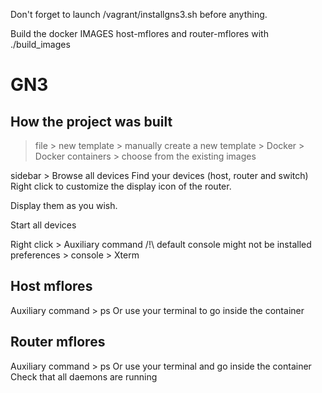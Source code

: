 Don't forget to launch /vagrant/installgns3.sh before anything.

Build the docker IMAGES host-mflores and router-mflores with ./build_images

# GN3
## How the project was built

>file > new template > manually create a new template > Docker > Docker containers > choose from the existing images

sidebar > Browse all devices
Find your devices (host, router and switch)
Right click to customize the display icon of the router. 

Display them as you wish.

Start all devices

Right click > Auxiliary command
/!\ default console might not be installed
preferences > console > Xterm

## Host mflores
Auxiliary command > ps 
Or use your terminal to go inside the container 

## Router mflores
Auxiliary command > ps
Or use your terminal and go inside the container
Check that all daemons are running 
